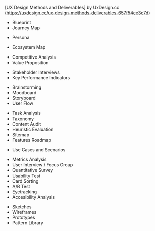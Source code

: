 
[UX Design Methods and Deliverables] by UxDesign.cc (https://uxdesign.cc/ux-design-methods-deliverables-657f54ce3c7d)

- Blueprint
- Journey Map
+ Persona
- Ecosystem Map
+ Competitive Analysis
+ Value Proposition
- Stakeholder Interviews
- Key Performance Indicators
+ Brainstorming
+ Moodboard
+ Storyboard
+ User Flow
- Task Analysis
- Taxonomy
- Content Audit
- Heuristic Evaluation
- Sitemap
- Features Roadmap
+ Use Cases and Scenarios
- Metrics Analysis
- User Interview / Focus Group
- Quantitative Survey
- Usability Test
- Card Sorting
- A/B Test
- Eyetracking
- Accesibility Analysis
+ Sketches
+ Wireframes
+ Prototypes
+ Pattern Library

